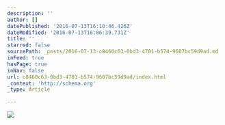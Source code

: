 ```yaml
---
description: ''
author: []
datePublished: '2016-07-13T16:10:46.426Z'
dateModified: '2016-07-13T16:06:39.731Z'
title: ''
starred: false
sourcePath: _posts/2016-07-13-c8460c63-0bd3-4701-b574-9607bc59d9ad.md
inFeed: true
hasPage: true
inNav: false
url: c8460c63-0bd3-4701-b574-9607bc59d9ad/index.html
_context: 'http://schema.org'
_type: Article

---
```

![](https://the-grid-user-content.s3-us-west-2.amazonaws.com/895c6d6f-3ed5-47f2-99f6-01e583c6a4cd.jpg)